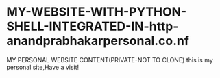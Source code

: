 # MY-WEBSITE-WITH-PYTHON-SHELL-INTEGRATED-IN-http-anandprabhakarpersonal.co.nf
MY PERSONAL WEBSITE CONTENT(PRIVATE-NOT TO CLONE)
this is my personal site,Have a visit!
